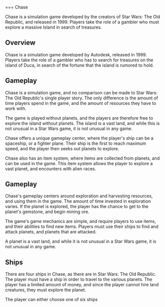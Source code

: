 
===
Chase

Chase is a simulation game developed by the creators of Star Wars: The Old Republic, and released in 1999. Players take the role of a gambler who must explore a massive Island in search of treasures.

## Overview

Chase is a simulation game developed by Autodesk, released in 1999. Players take the role of a gambler who has to search for treasures on the island of Duca, in search of the fortune that the island is rumored to hold.

## Gameplay

Chase is a simulation game, and no comparison can be made to Star Wars: The Old Republic's single player story. The only difference is the amount of time players spend in the game, and the amount of resources they have to work with.

The game is played without planets, and the players are therefore free to explore the island without planets. The island is a vast land, and while this is not unusual in a Star Wars game, it is not unusual in any game.

Chase offers a unique gameplay center, where the player's ship can be a spaceship, or a fighter plane. Their ship is the first to reach maximum speed, and the player then seeks out planets to explore.

Chase also has an item system, where items are collected from planets, and can be used in the game. This item system allows the player to explore a vast planet, and encounters with alien races.

## Gameplay

Chase's gameplay centers around exploration and harvesting resources, and using them in the game. The amount of time invested in exploration varies. If the planet is explored, the player has the chance to get to the planet's gemstone, and begin mining ore.

The game's game mechanics are simple, and require players to use items, and their abilities to find new items. Players must use their ships to find and attack planets, and planets that are attacked.

A planet is a vast land, and while it is not unusual in a Star Wars game, it is not unusual in any game.

## Ships

There are four ships in Chase, as there are in Star Wars: The Old Republic. The player must have a ship in order to travel to the various planets. The player has a limited amount of money, and since the player cannot hire land creatures, they must explore the planet.

The player can either choose one of six ships
